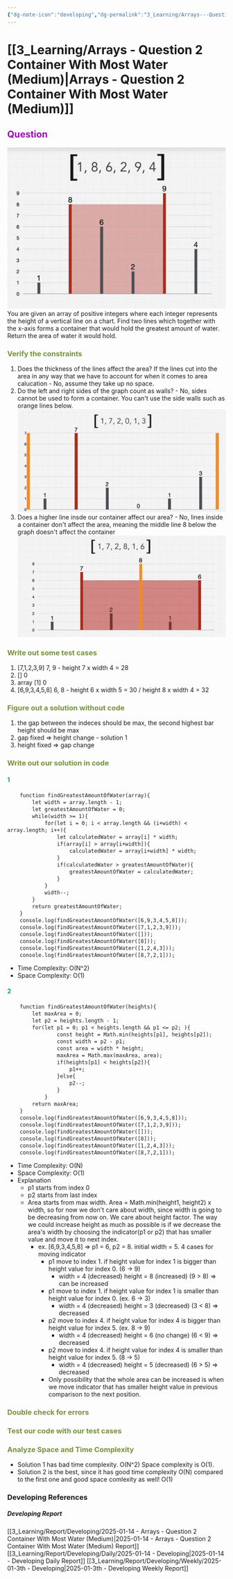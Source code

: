 ```yaml
---
{"dg-note-icon":"developing","dg-permalink":"3_Learning/Arrays---Question-2-Container-With-Most-Water-(Medium)","created-date":"2025-01-14 2:10:02 pm","date":"2025-01-14","type":"developing","tags":["developing"],"aliases":null,"title":"Arrays - Question 2 Container With Most Water (Medium)","courseName":"Master the Coding Interview Big Tech (FAANG) Interviews","dg-publish":true,"permalink":"/3_Learning/Arrays---Question-2-Container-With-Most-Water-(Medium)/","dgPassFrontmatter":true,"noteIcon":"developing"}
---
```



# [[3_Learning/Arrays - Question 2 Container With Most Water (Medium)\|Arrays - Question 2 Container With Most Water (Medium)]]
## <font color="#9d0ab3">Question</font>
![Utilities/Images/Pasted image 20250114141512.jpeg](/img/user/Utilities/Images/Pasted%20image%2020250114141512.jpeg)
You are given an array of positive integers where each integer represents the height of a vertical line on a chart. Find two lines which together with the x-axis forms a container that would hold the greatest amount of water. Return the area of water it would hold.

### <font color="#76923c">Verify the constraints</font>
1. Does the thickness of the lines affect the area? If the lines cut into the area in any way that we have to account for when it comes to area calucation - No, assume they take up no space.
2. Do the left and right sides of the graph count as walls? - No, sides cannot be used to form a container. You can't use the side walls such as orange lines below. ![Utilities/Images/Pasted image 20250115095911.jpeg](/img/user/Utilities/Images/Pasted%20image%2020250115095911.jpeg)
3. Does a higher line insde our container affect our area? - No, lines inside a container don't affect the area, meaning the middle line 8 below the graph doesn't affect the container ![Utilities/Images/Pasted image 20250115095959.jpeg](/img/user/Utilities/Images/Pasted%20image%2020250115095959.jpeg)

### <font color="#76923c">Write out some test cases</font>
1. [7,1,2,3,9] 7, 9 - height 7 x width 4 = 28
2. [] 0
3. array [1] 0
4. [6,9,3,4,5,8] 6, 8 - height 6 x width 5 = 30 / height 8 x width 4 = 32

### <font color="#76923c">Figure out a solution without code</font>
1. the gap between the indeces should be max, the second highest bar height should be max
2. gap fixed => height change - solution 1
3. height fixed => gap change 

### <font color="#76923c">Write out our solution in code</font>
#### <font color="#00b050">1</font>
```run-js
	function findGreatestAmountOfWater(array){
		let width = array.length - 1;
		let greatestAmountOfWater = 0;
		while(width >= 1){
			for(let i = 0; i < array.length && (i+width) < array.length; i++){
				let calculatedWater = array[i] * width;
				if(array[i] > array[i+width]){
					calculatedWater = array[i+width] * width;
				}
				if(calculatedWater > greatestAmountOfWater){
					greatestAmountOfWater = calculatedWater;
				}
			}
			width--;
		}
		return greatestAmountOfWater;
	}
	console.log(findGreatestAmountOfWater([6,9,3,4,5,8]));
	console.log(findGreatestAmountOfWater([7,1,2,3,9]));
	console.log(findGreatestAmountOfWater([]));
	console.log(findGreatestAmountOfWater([8]));
	console.log(findGreatestAmountOfWater([1,2,4,3]));
	console.log(findGreatestAmountOfWater([8,7,2,1]));
```
 - Time Complexity: O(N^2)
 - Space Complexity: O(1)

#### <font color="#00b050">2</font>
```run-js
	function findGreatestAmountOfWater(heights){
		let maxArea = 0;
		let p2 = heights.length - 1;
		for(let p1 = 0; p1 < heights.length && p1 <= p2; ){
		        const height = Math.min(heights[p1], heights[p2]);
		        const width = p2 - p1;
		        const area = width * height;
		        maxArea = Math.max(maxArea, area);
		        if(heights[p1] < heights[p2]){
		            p1++;
		        }else{
		            p2--;
		        }
		    }
		return maxArea;
	}
	console.log(findGreatestAmountOfWater([6,9,3,4,5,8]));
	console.log(findGreatestAmountOfWater([7,1,2,3,9]));
	console.log(findGreatestAmountOfWater([]));
	console.log(findGreatestAmountOfWater([8]));
	console.log(findGreatestAmountOfWater([1,2,4,3]));
	console.log(findGreatestAmountOfWater([8,7,2,1]));
```
- Time Complexity: O(N)
- Space Complexity: O(1)
- Explanation
	- p1 starts from index 0
	- p2 starts from last index
	- Area starts from max width. Area = Math.min(height1, height2) x width, so for now we don't care about width, since width is going to be decreasing from now on. We care about height factor. The way we could increase height as much as possible is if we decrease the area's width by choosing the indicator(p1 or p2) that has smaller value and move it to next index. 
		- ex. [6,9,3,4,5,8] => p1 = 6, p2 = 8. initial width = 5. 4 cases for moving indicator
			- p1 move to index 1. if height value for index 1 is bigger than height value for index 0. (6 -> 9)
				- width = 4 (decreased) height = 8 (increased) (9 > 8) => can be increased
			- p1 move to index 1. if height value for index 1 is smaller than height value for index 0. (ex. 6 -> 3)
				- width = 4 (decreased) height = 3 (decreased) (3 < 8) => decreased
			- p2 move to index 4. if height value for index 4 is bigger than height value for index 5. (ex. 8 -> 9)
				- width = 4 (decreased) height = 6 (no change) (6 < 9) => decreased
			- p2 move to index 4. if height value for index 4 is smaller than height value for index 5. (8 -> 5)
				- width = 4 (decreased) height = 5 (decreased) (6 > 5) => decreased
			- Only possibility that the whole area can be increased is when we move indicator that has smaller height value in previous comparison to the next position.

### <font color="#76923c">Double check for errors</font>
### <font color="#76923c">Test our code with our test cases</font>
### <font color="#76923c">Analyze Space and Time Complexity</font>

- Solution 1 has bad time complexity. O(N^2) Space complexity is O(1).
- Solution 2 is the best, since it has good time complexity O(N) compared to the first one and good space comlexity as well! O(1)
















### Developing References
##### Developing Report
[[3_Learning/Report/Developing/2025-01-14 - Arrays - Question 2 Container With Most Water (Medium)\|2025-01-14 - Arrays - Question 2 Container With Most Water (Medium) Report]]
[[3_Learning/Report/Developing/Daily/2025-01-14 - Developing\|2025-01-14 - Developing Daily Report]]
[[3_Learning/Report/Developing/Weekly/2025-01-3th - Developing\|2025-01-3th - Developing Weekly Report]]





